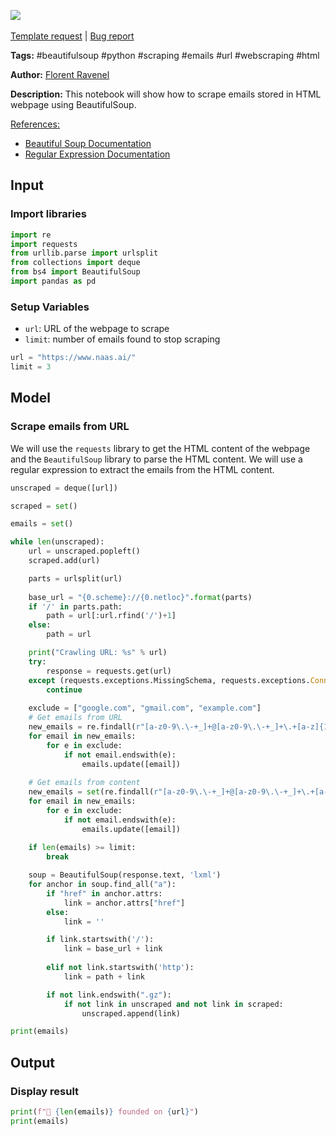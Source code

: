 <a href="https://app.naas.ai/user-redirect/naas/downloader?url=https://raw.githubusercontent.com/jupyter-naas/awesome-notebooks/master/BeautifulSoup/BeautifulSoup_Scrape_emails_from_URL.ipynb" target="_parent"><img src="https://naasai-public.s3.eu-west-3.amazonaws.com/open_in_naas.svg"/></a><br><br><a href="https://github.com/jupyter-naas/awesome-notebooks/issues/new?assignees=&labels=&template=template-request.md&title=Tool+-+Action+of+the+notebook+">Template request</a> | <a href="https://github.com/jupyter-naas/awesome-notebooks/issues/new?assignees=&labels=bug&template=bug_report.md&title=BeautifulSoup+-+Scrape+emails+from+URL:+Error+short+description">Bug report</a>

**Tags:** #beautifulsoup #python #scraping #emails #url #webscraping #html

**Author:** [Florent Ravenel](https://www.linkedin.com/in/florent-ravenel/)

**Description:** This notebook will show how to scrape emails stored in HTML webpage using BeautifulSoup.

<u>References:</u>
- [Beautiful Soup Documentation](https://www.crummy.com/software/BeautifulSoup/bs4/doc/)
- [Regular Expression Documentation](https://docs.python.org/3/library/re.html)

## Input

### Import libraries


```python
import re
import requests
from urllib.parse import urlsplit
from collections import deque
from bs4 import BeautifulSoup
import pandas as pd
```

### Setup Variables
- `url`: URL of the webpage to scrape
- `limit`: number of emails found to stop scraping


```python
url = "https://www.naas.ai/"
limit = 3
```

## Model

### Scrape emails from URL

We will use the `requests` library to get the HTML content of the webpage and the `BeautifulSoup` library to parse the HTML content. We will use a regular expression to extract the emails from the HTML content.


```python
unscraped = deque([url])  

scraped = set()  

emails = set()  

while len(unscraped):
    url = unscraped.popleft()  
    scraped.add(url)

    parts = urlsplit(url)
        
    base_url = "{0.scheme}://{0.netloc}".format(parts)
    if '/' in parts.path:
        path = url[:url.rfind('/')+1]
    else:
        path = url

    print("Crawling URL: %s" % url)
    try:
        response = requests.get(url)
    except (requests.exceptions.MissingSchema, requests.exceptions.ConnectionError):
        continue
        
    exclude = ["google.com", "gmail.com", "example.com"]    
    # Get emails from URL
    new_emails = re.findall(r"[a-z0-9\.\-+_]+@[a-z0-9\.\-+_]+\.+[a-z]{1,3}", url)
    for email in new_emails:
        for e in exclude:
            if not email.endswith(e):
                emails.update([email])
                
    # Get emails from content
    new_emails = set(re.findall(r"[a-z0-9\.\-+_]+@[a-z0-9\.\-+_]+\.+[a-z]{1,3}", response.text, re.I))
    for email in new_emails:
        for e in exclude:
            if not email.endswith(e):
                emails.update([email])
                
    if len(emails) >= limit:
        break

    soup = BeautifulSoup(response.text, 'lxml')
    for anchor in soup.find_all("a"):
        if "href" in anchor.attrs:
            link = anchor.attrs["href"]
        else:
            link = ''

        if link.startswith('/'):
            link = base_url + link
        
        elif not link.startswith('http'):
            link = path + link

        if not link.endswith(".gz"):
            if not link in unscraped and not link in scraped:
                unscraped.append(link)

print(emails)
```

## Output

### Display result


```python
print(f"🚀 {len(emails)} founded on {url}")
print(emails)
```

 
